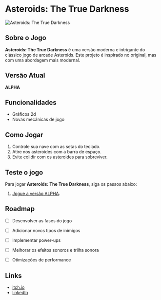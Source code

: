 # Asteroids: The True Darkness

![Asteroids: The True Darkness](https://i.imgur.com/MIAkUf7.jpg)

## Sobre o Jogo

**Asteroids: The True Darkness** é uma versão moderna e intrigante do clássico jogo de arcade Asteroids. Este projeto é inspirado no original, mas com uma abordagem mais moderna!.

## Versão Atual

**ALPHA**

## Funcionalidades

- Gráficos 2d
- Novas mecânicas de jogo

## Como Jogar

1. Controle sua nave com as setas do teclado.
2. Atire nos asteroides com a barra de espaço.
3. Evite colidir com os asteroides para sobreviver.

## Teste o jogo

Para jogar **Asteroids: The True Darkness**, siga os passos abaixo:

1. [Jogue a versão ALPHA](https://almofadinhas.itch.io/asteroids-the-true-darkness).


## Roadmap

- [ ] Desenvolver as fases do jogo
- [ ] Adicionar novos tipos de inimigos
- [ ] Implementar power-ups
- [ ] Melhorar os efeitos sonoros e trilha sonora
- [ ] Otimizações de performance


## Links

- [itch.io](https://almofadinhas.itch.io/asteroids-the-true-darkness)
- [linkedIn](https://www.linkedin.com/in/allexgabriel/)
